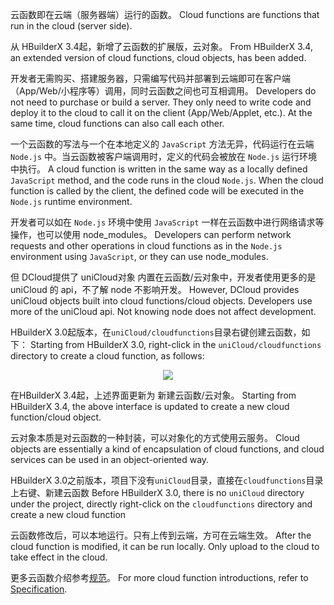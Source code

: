 云函数即在云端（服务器端）运行的函数。
Cloud functions are functions that run in the cloud (server side).

从 HBuilderX 3.4起，新增了云函数的扩展版，云对象。
From HBuilderX 3.4, an extended version of cloud functions, cloud objects, has been added.

开发者无需购买、搭建服务器，只需编写代码并部署到云端即可在客户端（App/Web/小程序等）调用，同时云函数之间也可互相调用。
Developers do not need to purchase or build a server. They only need to write code and deploy it to the cloud to call it on the client (App/Web/Applet, etc.). At the same time, cloud functions can also call each other.

一个云函数的写法与一个在本地定义的 `JavaScript` 方法无异，代码运行在云端 `Node.js` 中。当云函数被客户端调用时，定义的代码会被放在 `Node.js` 运行环境中执行。
A cloud function is written in the same way as a locally defined `JavaScript` method, and the code runs in the cloud `Node.js`. When the cloud function is called by the client, the defined code will be executed in the `Node.js` runtime environment.

开发者可以如在 `Node.js` 环境中使用 `JavaScript` 一样在云函数中进行网络请求等操作，也可以使用 node_modules。
Developers can perform network requests and other operations in cloud functions as in the `Node.js` environment using `JavaScript`, or they can use node_modules.

但 DCloud提供了 uniCloud对象 内置在云函数/云对象中，开发者使用更多的是 uniCloud 的 api，不了解 node 不影响开发。
However, DCloud provides uniCloud objects built into cloud functions/cloud objects. Developers use more of the uniCloud api. Not knowing node does not affect development.


HBuilderX 3.0起版本，在`uniCloud/cloudfunctions`目录右键创建云函数，如下：
Starting from HBuilderX 3.0, right-click in the `uniCloud/cloudfunctions` directory to create a cloud function, as follows:

<div align=center>
  <img style="max-width:750px;" src="https://web-assets.dcloud.net.cn/unidoc/zh/createFun-a.jpg"/>
</div>

在HBuilderX 3.4起，上述界面更新为 新建云函数/云对象。
Starting from HBuilderX 3.4, the above interface is updated to create a new cloud function/cloud object.

云对象本质是对云函数的一种封装，可以对象化的方式使用云服务。
Cloud objects are essentially a kind of encapsulation of cloud functions, and cloud services can be used in an object-oriented way.

HBuilderX 3.0之前版本，项目下没有`uniCloud`目录，直接在`cloudfunctions`目录上右键、新建云函数
Before HBuilderX 3.0, there is no `uniCloud` directory under the project, directly right-click on the `cloudfunctions` directory and create a new cloud function

云函数修改后，可以本地运行。只有上传到云端，方可在云端生效。
After the cloud function is modified, it can be run locally. Only upload to the cloud to take effect in the cloud.

更多云函数介绍参考[规范](uniCloud/cf-functions)。
For more cloud function introductions, refer to [Specification](uniCloud/cf-functions).
